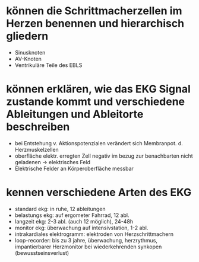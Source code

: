 # können die Schrittmacherzellen im Herzen benennen und hierarchisch gliedern
- Sinusknoten
- AV-Knoten
- Ventrikuläre Teile des EBLS
# können erklären, wie das EKG Signal zustande kommt und verschiedene Ableitungen und Ableitorte beschreiben
- bei Entstehung v. Aktionspotenzialen verändert sich Membranpot. d. Herzmuskelzellen
- oberfläche elektr. erregten Zell negativ im bezug zur benachbarten nicht geladenen -> elektrisches Feld
- Elektrische Felder an Körperoberfläche messbar
# kennen verschiedene Arten des EKG
- standard ekg: in ruhe, 12 ableitungen
- belastungs ekg: auf ergometer Fahrrad, 12 abl.
- langzeit ekg: 2-3 abl. (auch 12 möglich), 24-48h
- monitor ekg: überwachung auf intensivstation, 1-2 abl.
- intrakardiales elektrogramm: elektroden von Herzschrittmachern
- loop-recorder: bis zu 3 jahre, überwachung, herzrythmus, impantierbarer Herzmonitor bei wiederkehrenden synkopen (bewusstseinsverlust)